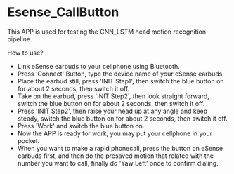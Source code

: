 # Esense_CallButton

This APP is used for testing the CNN_LSTM head motion recognition pipeline.

How to use?
- Link eSense earbuds to your cellphone using Bluetooth.
- Press 'Connect' Button, type the device name of your eSense earbuds.
- Place the earbud still, press 'INIT Step1', then switch the blue button on for about 2 seconds, then switch it off.
- Take on the earbud, press 'INIT Step2', then look straight forward, switch the blue button on for about 2 seconds, then switch it off.
- Press 'INIT Step2', then raise your head up at any angle and keep steady, switch the blue button on for about 2 seconds, then switch it off.
- Press 'Work' and switch the blue button on.
- Now the APP is ready for work, you may put your cellphone in your pocket.
- When you want to make a rapid phonecall, press the button on eSense earbuds first, and then do the presaved motion that related with the number you want to call, finally do 'Yaw Left' once to confirm dialing.
